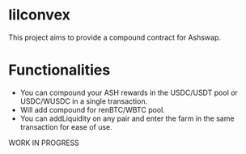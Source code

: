 # lilconvex

This project aims to provide a compound contract for Ashswap.

# Functionalities

- You can compound your ASH rewards in the USDC/USDT pool or USDC/WUSDC in a single transaction.
- Will add compound for renBTC/WBTC pool.
- You can addLiquidity on any pair and enter the farm in the same transaction for ease of use.

WORK IN PROGRESS
